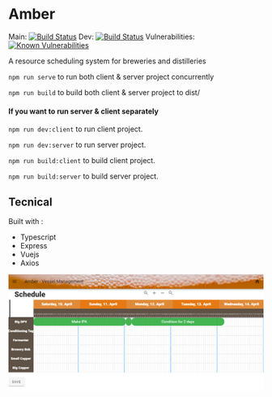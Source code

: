 # Amber

Main: [![Build Status](https://travis-ci.com/magic-cal/BEAMBER.svg?branch=main)](https://travis-ci.com/magic-cal/BEAMBER) Dev: [![Build Status](https://travis-ci.com/magic-cal/BEAMBER.svg?branch=dev)](https://travis-ci.com/magic-cal/BEAMBER) Vulnerabilities: [![Known Vulnerabilities](https://snyk.io/test/github/magic-cal/BEAMBER/badge.svg)](https://snyk.io/test/github/{username}/{repo})

A resource scheduling system for breweries and distilleries

`npm run serve` to run both client & server project concurrently

`npm run build` to build both client & server project to dist/

#### If you want to run server & client separately

`npm run dev:client` to run client project.

`npm run dev:server` to run server project.

`npm run build:client` to build client project.

`npm run build:server` to build server project.

## Tecnical

Built with :

- Typescript
- Express
- Vuejs
- Axios

![alt text](https://github.com/magic-cal/BEAMBER/blob/main/src/assets/planning-screen.png)
